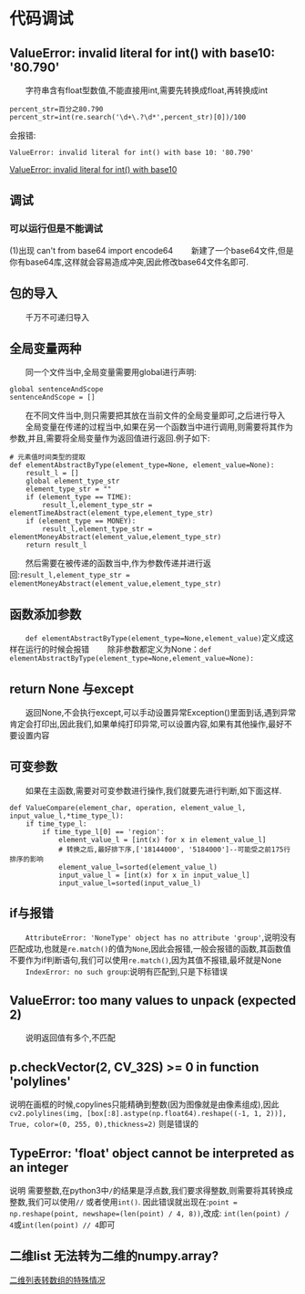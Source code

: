 # 代码调试
## ValueError: invalid literal for int() with base10: '80.790'
　　字符串含有float型数值,不能直接用int,需要先转换成float,再转换成int
```
percent_str=百分之80.790
percent_str=int(re.search('\d+\.?\d*',percent_str)[0])/100
```
会报错:
```
ValueError: invalid literal for int() with base 10: '80.790'
```
[ValueError: invalid literal for int() with base10](https://www.cnblogs.com/ddpeng/p/9759145.html)
## 调试
### 可以运行但是不能调试
(1)出现 can't from base64 import encode64
  　　新建了一个base64文件,但是你有base64库,这样就会容易造成冲突,因此修改base64文件名即可.
## 包的导入
　　千万不可递归导入
## 全局变量两种
　　同一个文件当中,全局变量需要用global进行声明:
```
global sentenceAndScope
sentenceAndScope = []
```
　　在不同文件当中,则只需要把其放在当前文件的全局变量即可,之后进行导入
　　全局变量在传递的过程当中,如果在另一个函数当中进行调用,则需要将其作为参数,并且,需要将全局变量作为返回值进行返回.例子如下:
```
# 元素值时间类型的提取
def elementAbstractByType(element_type=None, element_value=None):
    result_l = []
    global element_type_str
    element_type_str = ""
    if (element_type == TIME):
        result_l,element_type_str = elementTimeAbstract(element_type,element_type_str)
    if (element_type == MONEY):
        result_l,element_type_str = elementMoneyAbstract(element_value,element_type_str)
    return result_l
```
　　然后需要在被传递的函数当中,作为参数传递并进行返回:`result_l,element_type_str = elementMoneyAbstract(element_value,element_type_str)`
## 函数添加参数
　　`def elementAbstractByType(element_type=None,element_value)`定义成这样在运行的时候会报错
　　除非参数都定义为None：`def elementAbstractByType(element_type=None,element_value=None):`
## return None 与except
　　返回None,不会执行except,可以手动设置异常Exception()里面到话,遇到异常肯定会打印出,因此我们,如果单纯打印异常,可以设置内容,如果有其他操作,最好不要设置内容
## 可变参数
　　如果在主函数,需要对可变参数进行操作,我们就要先进行判断,如下面这样.
```
def ValueCompare(element_char, operation, element_value_l, input_value_l,*time_type_l):
    if time_type_l:
        if time_type_l[0] == 'region':
            element_value_l = [int(x) for x in element_value_l]
            # 转换之后,最好排下序,['18144000', '5184000']--可能受之前175行排序的影响
            element_value_l=sorted(element_value_l)
            input_value_l = [int(x) for x in input_value_l]
            input_value_l=sorted(input_value_l)
```
## if与报错
　　`AttributeError: 'NoneType' object has no attribute 'group'`,说明没有匹配成功,也就是`re.match()`的值为`None`,因此会报错,一般会报错的函数,其函数值不要作为if判断语句,我们可以使用`re.match()`,因为其值不报错,最坏就是None
　　`IndexError: no such group`:说明有匹配到,只是下标错误
## ValueError: too many values to unpack (expected 2)
　　说明返回值有多个,不匹配
## p.checkVector(2, CV_32S) >= 0 in function 'polylines'
  说明在画框的时候,copylines只能精确到整数(因为图像就是由像素组成),因此
  ` cv2.polylines(img, [box[:8].astype(np.float64).reshape((-1, 1, 2))], True, color=(0, 255, 0),thickness=2)`
  则是错误的 
## TypeError: 'float' object cannot be interpreted as an integer
  说明 需要整数,在python3中`/`的结果是浮点数,我们要求得整数,则需要将其转换成整数,我们可以使用`//` 或者使用`int()`.
  因此错误就出现在:`point = np.reshape(point, newshape=(len(point) / 4, 8))`,改成:
  `int(len(point) / 4`或`int(len(point) // 4`即可
  
## 二维list 无法转为二维的numpy.array?
  [二维列表转数组的特殊情况](https://blog.csdn.net/qq_31785005/article/details/78460757)

## 


　　

